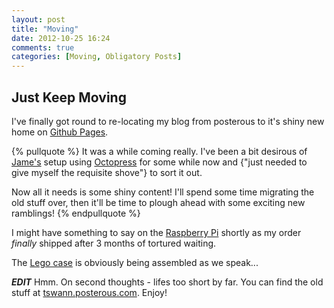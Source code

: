```yaml
---
layout: post
title: "Moving"
date: 2012-10-25 16:24
comments: true
categories: [Moving, Obligatory Posts]
---
```

Just Keep Moving
----------------

I've finally got round to re-locating my blog from posterous to it's shiny new home on [Github Pages](http://pages.github.com).

{% pullquote %}
It was a while coming really. I've been a bit desirous of [Jame's](http://yobriefca.se/) setup using [Octopress](http://octopress.org/) for some while now and {"just needed to give myself the requisite shove"} to sort it out.

Now all it needs is some shiny content! I'll spend some time migrating the old stuff over, then it'll be time to plough ahead with some exciting new ramblings!
{% endpullquote %}

I might have something to say on the [Raspberry Pi](http://www.raspberrypi.org/) shortly as my order _finally_ shipped after 3 months of tortured waiting.

The [Lego case](http://www.thedailybrick.co.uk/lego-sets/custom/lego-custom-raspberry-pi-case.html) is obviously being assembled as we speak...

__*EDIT*__ Hmm. On second thoughts - lifes too short by far. You can find the old stuff at [tswann.posterous.com](http://tswann.posterous.com). Enjoy!